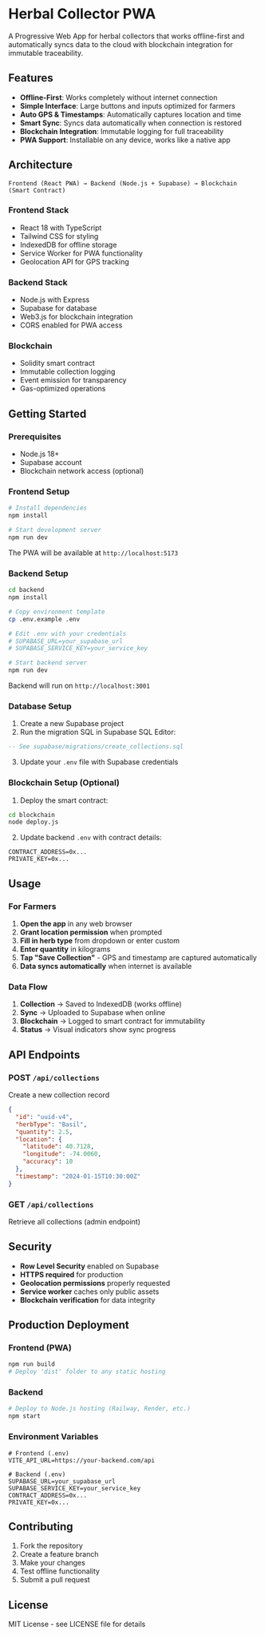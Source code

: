 # Herbal Collector PWA

A Progressive Web App for herbal collectors that works offline-first and automatically syncs data to the cloud with blockchain integration for immutable traceability.

## Features

- **Offline-First**: Works completely without internet connection
- **Simple Interface**: Large buttons and inputs optimized for farmers
- **Auto GPS & Timestamps**: Automatically captures location and time
- **Smart Sync**: Syncs data automatically when connection is restored  
- **Blockchain Integration**: Immutable logging for full traceability
- **PWA Support**: Installable on any device, works like a native app

## Architecture

```
Frontend (React PWA) → Backend (Node.js + Supabase) → Blockchain (Smart Contract)
```

### Frontend Stack
- React 18 with TypeScript
- Tailwind CSS for styling
- IndexedDB for offline storage
- Service Worker for PWA functionality
- Geolocation API for GPS tracking

### Backend Stack  
- Node.js with Express
- Supabase for database
- Web3.js for blockchain integration
- CORS enabled for PWA access

### Blockchain
- Solidity smart contract
- Immutable collection logging
- Event emission for transparency
- Gas-optimized operations

## Getting Started

### Prerequisites
- Node.js 18+
- Supabase account
- Blockchain network access (optional)

### Frontend Setup

```bash
# Install dependencies
npm install

# Start development server
npm run dev
```

The PWA will be available at `http://localhost:5173`

### Backend Setup

```bash
cd backend
npm install

# Copy environment template
cp .env.example .env

# Edit .env with your credentials
# SUPABASE_URL=your_supabase_url
# SUPABASE_SERVICE_KEY=your_service_key

# Start backend server
npm run dev
```

Backend will run on `http://localhost:3001`

### Database Setup

1. Create a new Supabase project
2. Run the migration SQL in Supabase SQL Editor:

```sql
-- See supabase/migrations/create_collections.sql
```

3. Update your `.env` file with Supabase credentials

### Blockchain Setup (Optional)

1. Deploy the smart contract:
```bash
cd blockchain
node deploy.js
```

2. Update backend `.env` with contract details:
```env
CONTRACT_ADDRESS=0x...
PRIVATE_KEY=0x...
```

## Usage

### For Farmers

1. **Open the app** in any web browser
2. **Grant location permission** when prompted
3. **Fill in herb type** from dropdown or enter custom
4. **Enter quantity** in kilograms
5. **Tap "Save Collection"** - GPS and timestamp are captured automatically
6. **Data syncs automatically** when internet is available

### Data Flow

1. **Collection** → Saved to IndexedDB (works offline)
2. **Sync** → Uploaded to Supabase when online
3. **Blockchain** → Logged to smart contract for immutability
4. **Status** → Visual indicators show sync progress

## API Endpoints

### POST `/api/collections`
Create a new collection record

```json
{
  "id": "uuid-v4",
  "herbType": "Basil", 
  "quantity": 2.5,
  "location": {
    "latitude": 40.7128,
    "longitude": -74.0060,
    "accuracy": 10
  },
  "timestamp": "2024-01-15T10:30:00Z"
}
```

### GET `/api/collections`
Retrieve all collections (admin endpoint)

## Security

- **Row Level Security** enabled on Supabase
- **HTTPS required** for production
- **Geolocation permissions** properly requested
- **Service worker** caches only public assets
- **Blockchain verification** for data integrity

## Production Deployment

### Frontend (PWA)
```bash
npm run build
# Deploy 'dist' folder to any static hosting
```

### Backend
```bash
# Deploy to Node.js hosting (Railway, Render, etc.)
npm start
```

### Environment Variables
```env
# Frontend (.env)
VITE_API_URL=https://your-backend.com/api

# Backend (.env) 
SUPABASE_URL=your_supabase_url
SUPABASE_SERVICE_KEY=your_service_key
CONTRACT_ADDRESS=0x...
PRIVATE_KEY=0x...
```

## Contributing

1. Fork the repository
2. Create a feature branch
3. Make your changes
4. Test offline functionality
5. Submit a pull request

## License

MIT License - see LICENSE file for details